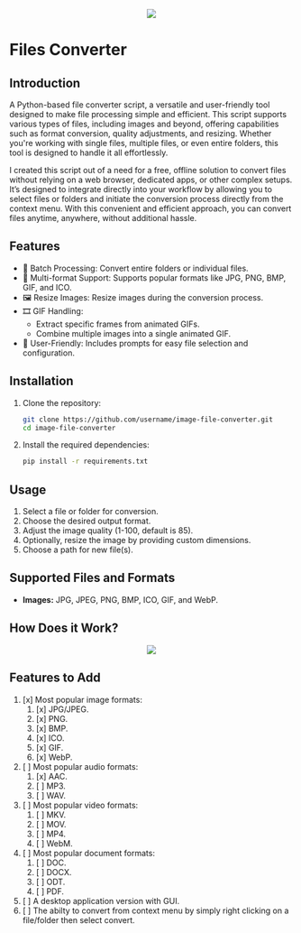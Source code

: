 <p align="center">
  <img src="https://drive.google.com/uc?id=1bC6g3HK48BSHwwm4A-JYtX1J3j4Mwii-" />
</p>

# Files Converter
## Introduction
A Python-based file converter script, a versatile and user-friendly tool designed to make file processing simple and efficient. This script supports various types of files, including images and beyond, offering capabilities such as format conversion, quality adjustments, and resizing. Whether you're working with single files, multiple files, or even entire folders, this tool is designed to handle it all effortlessly.

I created this script out of a need for a free, offline solution to convert files without relying on a web browser, dedicated apps, or other complex setups. It’s designed to integrate directly into your workflow by allowing you to select files or folders and initiate the conversion process directly from the context menu. With this convenient and efficient approach, you can convert files anytime, anywhere, without additional hassle.
## Features
* 📁 Batch Processing: Convert entire folders or individual files.
* 🔄 Multi-format Support: Supports popular formats like JPG, PNG, BMP, GIF, and ICO.
* 🖼️ Resize Images: Resize images during the conversion process.
* 🎞️ GIF Handling:
  * Extract specific frames from animated GIFs.
  * Combine multiple images into a single animated GIF.
* 🌟 User-Friendly: Includes prompts for easy file selection and configuration.
## Installation
1. Clone the repository:
   ```bash
   git clone https://github.com/username/image-file-converter.git
   cd image-file-converter
2. Install the required dependencies:
   ```bash
   pip install -r requirements.txt
## Usage
1. Select a file or folder for conversion.
2. Choose the desired output format.
3. Adjust the image quality (1-100, default is 85).
4. Optionally, resize the image by providing custom dimensions.
4. Choose a path for new file(s).
## Supported Files and Formats
* **Images:** JPG, JPEG, PNG, BMP, ICO, GIF, and WebP.
## How Does it Work?
<p align="center">
  <img src="assets/main_program_diagram.svg"/>
</p>

## Features to Add
1. [x] Most popular image formats:
    1. [x] JPG/JPEG.
    2. [x] PNG.
    3. [x] BMP.
    4. [x] ICO.
    5. [x] GIF.
    6. [x] WebP.
2. [ ] Most popular audio formats:
    1. [x] AAC.
    2. [ ] MP3.
    3. [ ] WAV.
3. [ ] Most popular video formats:
    1. [ ] MKV.
    2. [ ] MOV.
    3. [ ] MP4.
    4. [ ] WebM.
4. [ ] Most popular document formats:
    1. [ ] DOC.
    2. [ ] DOCX.
    3. [ ] ODT.
    4. [ ] PDF.
5. [ ] A desktop application version with GUI.
6. [ ] The abilty to convert from context menu by simply right clicking on a file/folder then select convert.
